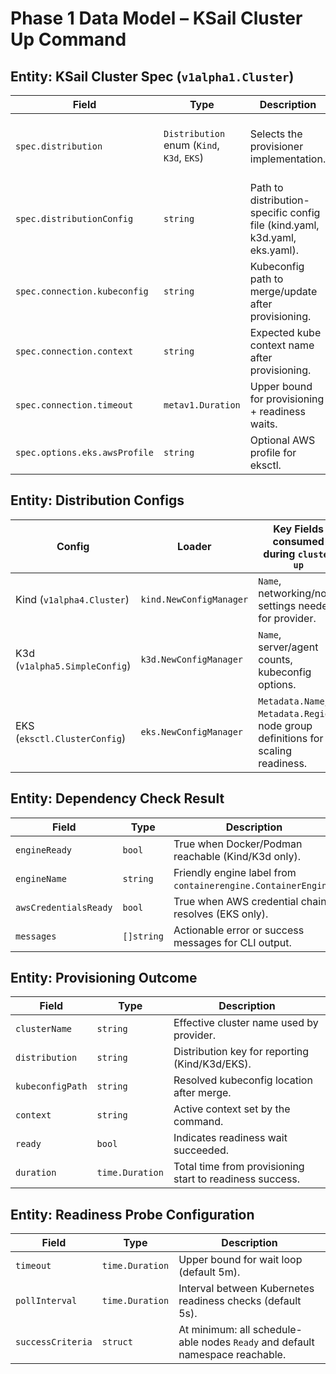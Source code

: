 # Phase 1 Data Model – KSail Cluster Up Command

## Entity: KSail Cluster Spec (`v1alpha1.Cluster`)

| Field | Type | Description | Notes |
|-------|------|-------------|-------|
| `spec.distribution` | `Distribution` enum (`Kind`, `K3d`, `EKS`) | Selects the provisioner implementation. | Must be validated before executing the command. |
| `spec.distributionConfig` | `string` | Path to distribution-specific config file (kind.yaml, k3d.yaml, eks.yaml). | Resolved relative to workspace using config-manager helpers. |
| `spec.connection.kubeconfig` | `string` | Kubeconfig path to merge/update after provisioning. | Defaults to `~/.kube/config`; expanded via `pathutils`. |
| `spec.connection.context` | `string` | Expected kube context name after provisioning. | Used to switch active context and to validate readiness. |
| `spec.connection.timeout` | `metav1.Duration` | Upper bound for provisioning + readiness waits. | Defaults to 5 minutes; flag-overridable. |
| `spec.options.eks.awsProfile` | `string` | Optional AWS profile for eksctl. | When empty rely on ambient credentials. |

## Entity: Distribution Configs

| Config | Loader | Key Fields consumed during `cluster up` |
|--------|--------|-----------------------------------------|
| Kind (`v1alpha4.Cluster`) | `kind.NewConfigManager` | `Name`, networking/node settings needed for provider. |
| K3d (`v1alpha5.SimpleConfig`) | `k3d.NewConfigManager` | `Name`, server/agent counts, kubeconfig options. |
| EKS (`eksctl.ClusterConfig`) | `eks.NewConfigManager` | `Metadata.Name`, `Metadata.Region`, node group definitions for scaling readiness. |

## Entity: Dependency Check Result

| Field | Type | Description |
|-------|------|-------------|
| `engineReady` | `bool` | True when Docker/Podman reachable (Kind/K3d only). |
| `engineName` | `string` | Friendly engine label from `containerengine.ContainerEngine`. |
| `awsCredentialsReady` | `bool` | True when AWS credential chain resolves (EKS only). |
| `messages` | `[]string` | Actionable error or success messages for CLI output. |

## Entity: Provisioning Outcome

| Field | Type | Description |
|-------|------|-------------|
| `clusterName` | `string` | Effective cluster name used by provider. |
| `distribution` | `string` | Distribution key for reporting (Kind/K3d/EKS). |
| `kubeconfigPath` | `string` | Resolved kubeconfig location after merge. |
| `context` | `string` | Active context set by the command. |
| `ready` | `bool` | Indicates readiness wait succeeded. |
| `duration` | `time.Duration` | Total time from provisioning start to readiness success. |

## Entity: Readiness Probe Configuration

| Field | Type | Description |
|-------|------|-------------|
| `timeout` | `time.Duration` | Upper bound for wait loop (default 5m). |
| `pollInterval` | `time.Duration` | Interval between Kubernetes readiness checks (default 5s). |
| `successCriteria` | `struct` | At minimum: all schedule-able nodes `Ready` and default namespace reachable. |
